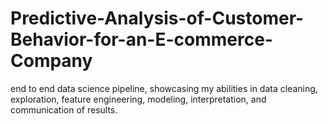 # Predictive-Analysis-of-Customer-Behavior-for-an-E-commerce-Company
end to end data science pipeline, showcasing my abilities in data cleaning, exploration, feature engineering, modeling, interpretation, and communication of results.
